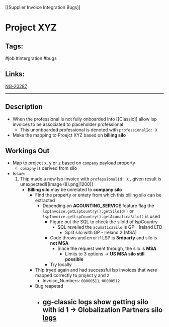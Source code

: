 [[Supplier Invoice Integration Bugs]]

# Project XYZ

## Tags:
#job #intergration #bugs 

## Links:
[NG-20287](https://globalization-partners.atlassian.net/browse/NG-20287)

---

## Description
- When the professional is not fully onboarded into [[Classic]] allow lsp invoices to be associated to placeholder professional
	- This unonboarded professional is denoted with `professionalId: X`
- Make the mapping to Proejct XYZ based on **billing silo**

## Workings Out
- Map to project x, y or z based on `company` payload property
	- `comapny` is derived from silo
- Issue:
	1) Thip made a new lsp invoice with `professionalId: X` , given result is unexpected![[image (8).png|1200]]
		- **Billing silo** may be unrelated to **company silo**
			- Find the property or entety from which this billing silo can be extracted
				- Depending on **ACOUNTING_SERVICE** feature flag the `lspInvoice.getLspCountry().getSiloId()` or `lspInvoice.getLspCountry().getAcumaticaSilo()` is used
					- Figure out the SQL to check the siloId of lspCountry
						- SQL reveiled the `acumaticaSilo` is GP - Ireland LTD
							- Split silo with GP - Ireland 2 (MSA)
					- Code throws and error if LSP is **3rdparty** and silo is **not MSA**
						- Since the request went through, the silo is **MSA**
							- Limits to 3 options -> **US MSA silo still possible**
					- Try locally
			- Thip tryed again and had successful lsp invoices that were mapped correctly to project y and z
				- Invoice_Numbers: `00000511`, `00000512`
			- Bug reapetad
				- **gg-classic** logs show getting silo with id 1 -> **Globalization Partners** silo [logs](https://one.newrelic.com/logger?account=1747307&begin=1655318731311&end=1655321690508&state=dd0a752d-1052-2f0f-765b-6d00b5ac1933)
					- 